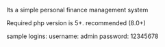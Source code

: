 Its a simple personal finance management system

Required php version is 5+. recommended (8.0+)

sample logins:
username: admin
password: 12345678
